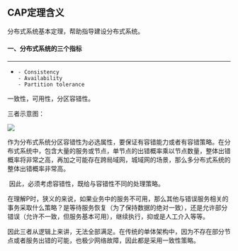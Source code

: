 ## CAP定理含义

分布式系统基本定理，帮助指导建设分布式系统。

#### 一、分布式系统的三个指标

------

- ```
  - Consistency
  - Availability
  - Partition tolerance
  ```

一致性，可用性，分区容错性。

三者示意图：

![](.\imagecap\cap_3_metrics.png)

​        作为分布式系统分区容错性为必选属性，要保证有容错能力或者有容错策略。在分布式系统中，包含大量的服务或节点，单节点的出错概率乘以节点数量，整体出错概率将非常之高，再加之可能存在跨局域网，城域网的场景，那么多分布式系统的整体出错概率非常高。

​		因此，必须考虑容错性，既给与容错性不同的处理策略。

​		在理解P时，狭义的来说，如果业务中的服务不可用，那么其他与错误服务相关的事务采取什么策略？是等待服务恢复（为了保持数据的绝对一致），还是允许部分错误（允许不一致，但服务基本可用），继续执行，抑或是人工介入等等。

​		因此三者从逻辑上来讲，无法全部满足。在传统的单体架构中，因为不存在部分节点或者服务出错的可能，也极少网络故障，因此都是采用一致性策略。

